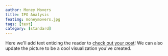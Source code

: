 ```yaml
---
author: Money Movers
title: IPO Analysis
featimg: moneymovers.jpg
tags: [text]
category: [standard]
---
```


Here we'll add text enticing the reader to <a href="https://stat231-f20.github.io/Blog-MoneyMovers/" target="blank">check out your post</a>!  We can also update the picture to be a cool visualization you've created.

